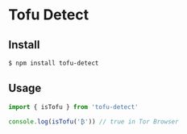 # Tofu Detect

## Install
```sh
$ npm install tofu-detect
```

## Usage
```js
import { isTofu } from 'tofu-detect'

console.log(isTofu('₿')) // true in Tor Browser
```

